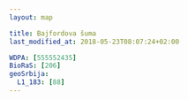 ```yaml
---
layout: map

title: Bajfordova šuma
last_modified_at: 2018-05-23T08:07:24+02:00

WDPA: [555552435]
BioRaS: [206]
geoSrbija:
  L1_183: [88]
---
```

